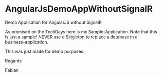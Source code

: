 # AngularJsDemoAppWithoutSignalR
Demo Application for AngularJS without SignalR

As promised on the TechDays here is my Sample-Application. 
Note that this is just a sample! NEVER use a Singleton to replace a database in a business-application.

This was just made for demo purposes.

Regards

Fabian
